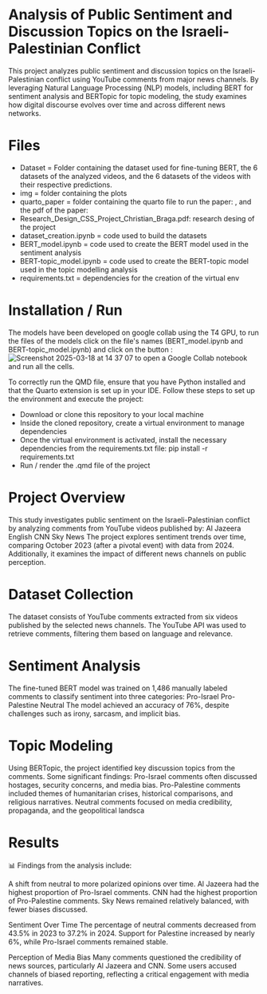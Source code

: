 # Analysis of Public Sentiment and Discussion Topics on the Israeli-Palestinian Conflict

This project analyzes public sentiment and discussion topics on the Israeli-Palestinian conflict using YouTube comments from major news channels. By leveraging Natural Language Processing (NLP) models, including BERT for sentiment analysis and BERTopic for topic modeling, the study examines how digital discourse evolves over time and across different news networks.

# Files
- Dataset  = Folder containing the dataset used for fine-tuning BERT, the 6 datasets of the analyzed videos, and the 6 datasets of the videos with their respective predictions.
- img = folder containing the plots
- quarto_paper = folder containing the quarto file to run the paper:   , and the pdf of the paper:
- Research_Design_CSS_Project_Christian_Braga.pdf: research desing of the project
- dataset_creation.ipynb = code used to build the datasets
- BERT_model.ipynb = code used to create the BERT model used in the sentiment analysis
- BERT-topic_model.ipynb = code used to create the BERT-topic model used in the topic modelling analysis
- requirements.txt = dependencies for the creation of the virtual env

# Installation / Run
The models have been developed on google collab using the T4 GPU, to run the files of the models click on the file's names (BERT_model.ipynb and BERT-topic_model.ipynb) and click on the button : ![Screenshot 2025-03-18 at 14 37 07](https://github.com/user-attachments/assets/c9555b95-a463-42f8-bf66-e702d92e5209) to open a Google Collab notebook and run all the cells.

To correctly run the QMD file, ensure that you have Python installed and that the Quarto extension is set up in your IDE. Follow these steps to set up the environment and execute the project:
- Download or clone this repository to your local machine
- Inside the cloned repository, create a virtual environment to manage dependencies
- Once the virtual environment is activated, install the necessary dependencies from the requirements.txt file: pip install -r requirements.txt
- Run / render the .qmd file of the project

# Project Overview
This study investigates public sentiment on the Israeli-Palestinian conflict by analyzing comments from YouTube videos published by:
Al Jazeera English
CNN
Sky News
The project explores sentiment trends over time, comparing October 2023 (after a pivotal event) with data from 2024. Additionally, it examines the impact of different news channels on public perception.

# Dataset Collection
The dataset consists of YouTube comments extracted from six videos published by the selected news channels. The YouTube API was used to retrieve comments, filtering them based on language and relevance.

# Sentiment Analysis
The fine-tuned BERT model was trained on 1,486 manually labeled comments to classify sentiment into three categories:
Pro-Israel
Pro-Palestine
Neutral
The model achieved an accuracy of 76%, despite challenges such as irony, sarcasm, and implicit bias.

# Topic Modeling
Using BERTopic, the project identified key discussion topics from the comments. Some significant findings:
Pro-Israel comments often discussed hostages, security concerns, and media bias.
Pro-Palestine comments included themes of humanitarian crises, historical comparisons, and religious narratives.
Neutral comments focused on media credibility, propaganda, and the geopolitical landsca

# Results
📊 Findings from the analysis include:

A shift from neutral to more polarized opinions over time.
Al Jazeera had the highest proportion of Pro-Israel comments.
CNN had the highest proportion of Pro-Palestine comments.
Sky News remained relatively balanced, with fewer biases discussed.

Sentiment Over Time
The percentage of neutral comments decreased from 43.5% in 2023 to 37.2% in 2024.
Support for Palestine increased by nearly 6%, while Pro-Israel comments remained stable.

Perception of Media Bias
Many comments questioned the credibility of news sources, particularly Al Jazeera and CNN.
Some users accused channels of biased reporting, reflecting a critical engagement with media narratives.
